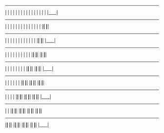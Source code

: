  ____
|    | 
|    |
|    |
|    |
|    |
|    |
|    |
|    |
|____|

 ____
|    | 
|    |
|    |
|    |
|    |
|    |
|    |
|____|
|____|

 ____
|    | 
|    |
|    |
|    |
|    |
|    |
|____|
|____|
|____|

 ____
|    | 
|    |
|    |
|    |
|    |
|____|
|____|
|____|
|____|

 ____
|    | 
|    |
|    |
|    |
|____|
|____|
|____|
|____|
|____|

 ____
|    | 
|    |
|    |
|____|
|____|
|____|
|____|
|____|
|____|

 ____
|    | 
|    |
|____|
|____|
|____|
|____|
|____|
|____|
|____|

 ____
|    | 
|____|
|____|
|____|
|____|
|____|
|____|
|____|
|____|

 ____
|____| 
|____|
|____|
|____|
|____|
|____|
|____|
|____|
|____|